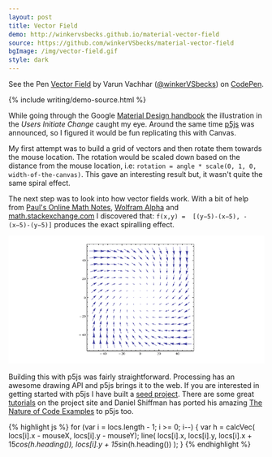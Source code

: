 ```yaml
---
layout: post
title: Vector Field
demo: http://winkervsbecks.github.io/material-vector-field
source: https://github.com/winkerVSbecks/material-vector-field
bgImage: /img/vector-field.gif
style: dark
---
```


<p data-height="268" data-theme-id="7569" data-slug-hash="GCulK" data-default-tab="result" class='codepen'>See the Pen <a href='http://codepen.io/winkerVSbecks/pen/GCulK/'>Vector Field</a> by Varun Vachhar (<a href='http://codepen.io/winkerVSbecks'>@winkerVSbecks</a>) on <a href='http://codepen.io'>CodePen</a>.</p>
<script async src="//codepen.io/assets/embed/ei.js"></script>

{% include writing/demo-source.html %}

While going through the Google  [Material Design handbook](https://static.googleusercontent.com/media/www.google.com/en//design/material-design.pdf) the illustration in the *Users Initiate Change* caught my eye. Around the same time  [p5js](http://p5js.org/reference/) was announced, so I figured it would be fun replicating this with Canvas.



My first attempt was to build a grid of vectors and then rotate them towards the mouse location. The rotation would be scaled down based on the distance from the mouse location, i.e: `rotation = angle * scale(0, 1, 0, width-of-the-canvas)`. This gave an interesting result but, it wasn't quite the same spiral effect.

The next step was to look into how vector fields work. With a bit of help from  [Paul's Online Math Notes](http://tutorial.math.lamar.edu/Classes/CalcIII/VectorFields.aspx),  [Wolfram Alpha](http://www.wolframalpha.com/share/clip?f=d41d8cd98f00b204e9800998ecf8427e8rdj53cf6e) and  [math.stackexchange.com](http://math.stackexchange.com/questions/896356/equation-for-a-vector-field-spiraling-to-a-point) I discovered that: `f(x,y) =  [(y−5)-(x−5), -(x−5)-(y−5)]` produces the exact spiralling effect.

![](/img/vector-field.png)

Building this with p5js was fairly straightforward. Processing has an awesome drawing API and p5js brings it to the web. If you are interested in getting started with p5js I have built a  [seed project](https://github.com/winkerVSbecks/p5js-seed). There are some great  [tutorials](http://p5js.org/learn/) on the project site and Daniel Shiffman has ported his amazing  [The Nature of Code Examples](https://github.com/shiffman/The-Nature-of-Code-Examples-p5.js) to p5js too.

{% highlight js %}
for (var i = locs.length - 1; i >= 0; i--) {
  var h = calcVec( locs[i].x - mouseX, locs[i].y - mouseY);
  line(
    locs[i].x,
    locs[i].y,
    locs[i].x + 15*cos(h.heading()),
    locs[i].y + 15*sin(h.heading())
  );
}
{% endhighlight %}
